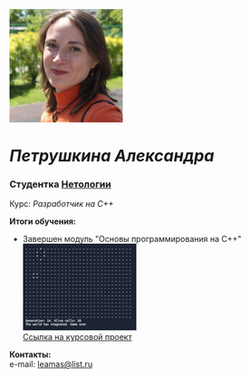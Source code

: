 ![](cd28eea9-16ec-4fe8-96d1-bbd5a19d86ee.jpg)
# ***Петрушкина Александра***
### Студентка [Нетологии](https://netology.ru/) 
Курс: *Разработчик на C++* 

__Итоги обучения:__
+ Завершен модуль "Основы программирования на C++"  
  ![](2025-01-09_14-00-11.png)  
  [Ссылка на курсовой проект](https://replit.com/@leamasj/homework#main.cpp)

__Контакты:__  
  e-mail: leamas@list.ru
